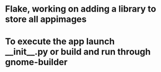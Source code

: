  # Flake, working on adding a library to store all appimages 

 <h1> To execute the app launch __init__.py or build and run through gnome-builder </h1>

